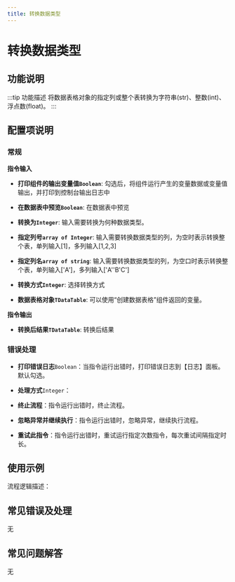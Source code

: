 ```yaml
---
title: 转换数据类型
---
```


# 转换数据类型

## 功能说明

:::tip 功能描述
将数据表格对象的指定列或整个表转换为字符串(str)、整数(int)、浮点数(float)。
:::

## 配置项说明

### 常规

**指令输入**

- **打印组件的输出变量值`Boolean`**: 勾选后，将组件运行产生的变量数据或变量值输出，并打印到控制台输出日志中

- **在数据表中预览`Boolean`**: 在数据表中预览

- **转换为`Integer`**: 输入需要转换为何种数据类型。

- **指定列号`array of Integer`**: 输入需要转换数据类型的列，为空时表示转换整个表，单列输入[1]，多列输入[1,2,3]

- **指定列名`array of string`**: 输入需要转换数据类型的列，为空口时表示转换整个表，单列输入['A']，多列输入['A''B'C']

- **转换方式`Integer`**: 选择转换方式

- **数据表格对象`TDataTable`**: 可以使用“创建数据表格”组件返回的变量。


**指令输出**

- **转换后结果`TDataTable`**: 转换后结果

### 错误处理

- **打印错误日志**`Boolean`：当指令运行出错时，打印错误日志到【日志】面板。默认勾选。

- **处理方式**`Integer`：

 - **终止流程**：指令运行出错时，终止流程。

 - **忽略异常并继续执行**：指令运行出错时，忽略异常，继续执行流程。

 - **重试此指令**：指令运行出错时，重试运行指定次数指令，每次重试间隔指定时长。

## 使用示例

流程逻辑描述：

## 常见错误及处理

无

## 常见问题解答

无

